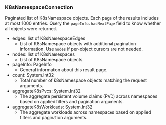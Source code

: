 ### K8sNamespaceConnection
Paginated list of K8sNamespace objects. Each page of the results includes at most 1000 entries. Query the `pageInfo.hasNextPage` field to know whether all objects were returned.

- edges: list of K8sNamespaceEdges
  - List of K8sNamespace objects with additional pagination information. Use `nodes` if per-object cursors are not needed.
- nodes: list of K8sNamespaces
  - List of K8sNamespace objects.
- pageInfo: PageInfo
  - General information about this result page.
- count: System.Int32
  - Total number of K8sNamespace objects matching the request arguments.
- aggregateK8sPvcs: System.Int32
  - The aggregate persistent volume claims (PVC) across namespaces based on applied filters and pagination arguments.
- aggregateK8sWorkloads: System.Int32
  - The aggregate workloads across namespaces based on applied filters and pagination arguments.
